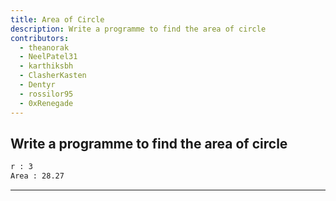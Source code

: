 ```yaml
---
title: Area of Circle
description: Write a programme to find the area of circle
contributors:
  - theanorak
  - NeelPatel31
  - karthiksbh
  - ClasherKasten
  - Dentyr
  - rossilor95
  - 0xRenegade
---
```


## Write a programme to find the area of circle

```txt
r : 3
Area : 28.27
```

---
